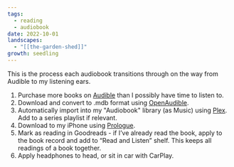 ```yaml
---
tags:
  - reading
  - audiobook
date: 2022-10-01
landscapes:
  - "[[the-garden-shed]]"
growth: seedling
---
```

This is the process each audiobook transitions through on the way from Audible to my listening ears.

1. Purchase more books on [Audible](https://www.audible.com.au/) than I possibly have time to listen to.
2. Download and convert to .mdb format using [OpenAudible](https://openaudible.org/).
3. Automatically import into my "Audiobook" library (as Music) using [Plex](https://plex.tv). Add to a series playlist if relevant.
4. Download to my iPhone using [Prologue](https://apps.apple.com/us/app/prologue/id1459223267).
5. Mark as reading in Goodreads - if I’ve already read the book, apply to the book record and add to “Read and Listen” shelf. This keeps all readings of a book together.
6. Apply headphones to head, or sit in car with CarPlay.